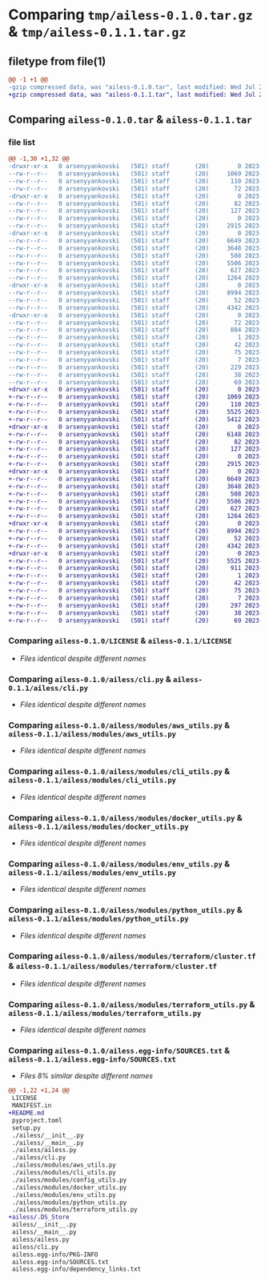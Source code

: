 # Comparing `tmp/ailess-0.1.0.tar.gz` & `tmp/ailess-0.1.1.tar.gz`

## filetype from file(1)

```diff
@@ -1 +1 @@
-gzip compressed data, was "ailess-0.1.0.tar", last modified: Wed Jul 26 07:35:08 2023, max compression
+gzip compressed data, was "ailess-0.1.1.tar", last modified: Wed Jul 26 07:49:14 2023, max compression
```

## Comparing `ailess-0.1.0.tar` & `ailess-0.1.1.tar`

### file list

```diff
@@ -1,30 +1,32 @@
-drwxr-xr-x   0 arsenyyankovski   (501) staff       (20)        0 2023-07-26 07:35:08.443627 ailess-0.1.0/
--rw-r--r--   0 arsenyyankovski   (501) staff       (20)     1069 2023-07-26 07:24:16.000000 ailess-0.1.0/LICENSE
--rw-r--r--   0 arsenyyankovski   (501) staff       (20)      110 2023-07-23 00:16:09.000000 ailess-0.1.0/MANIFEST.in
--rw-r--r--   0 arsenyyankovski   (501) staff       (20)       72 2023-07-26 07:35:08.443508 ailess-0.1.0/PKG-INFO
-drwxr-xr-x   0 arsenyyankovski   (501) staff       (20)        0 2023-07-26 07:35:08.440352 ailess-0.1.0/ailess/
--rw-r--r--   0 arsenyyankovski   (501) staff       (20)       82 2023-07-02 00:10:23.000000 ailess-0.1.0/ailess/__init__.py
--rw-r--r--   0 arsenyyankovski   (501) staff       (20)      127 2023-07-02 00:10:23.000000 ailess-0.1.0/ailess/__main__.py
--rw-r--r--   0 arsenyyankovski   (501) staff       (20)        0 2023-06-22 22:45:27.000000 ailess-0.1.0/ailess/ailess.py
--rw-r--r--   0 arsenyyankovski   (501) staff       (20)     2915 2023-07-23 00:16:05.000000 ailess-0.1.0/ailess/cli.py
-drwxr-xr-x   0 arsenyyankovski   (501) staff       (20)        0 2023-07-26 07:35:08.441748 ailess-0.1.0/ailess/modules/
--rw-r--r--   0 arsenyyankovski   (501) staff       (20)     6649 2023-07-02 09:06:38.000000 ailess-0.1.0/ailess/modules/aws_utils.py
--rw-r--r--   0 arsenyyankovski   (501) staff       (20)     3648 2023-07-23 00:16:09.000000 ailess-0.1.0/ailess/modules/cli_utils.py
--rw-r--r--   0 arsenyyankovski   (501) staff       (20)      508 2023-07-02 00:10:23.000000 ailess-0.1.0/ailess/modules/config_utils.py
--rw-r--r--   0 arsenyyankovski   (501) staff       (20)     5506 2023-07-25 14:22:52.000000 ailess-0.1.0/ailess/modules/docker_utils.py
--rw-r--r--   0 arsenyyankovski   (501) staff       (20)      627 2023-07-02 00:10:23.000000 ailess-0.1.0/ailess/modules/env_utils.py
--rw-r--r--   0 arsenyyankovski   (501) staff       (20)     1264 2023-07-25 14:22:32.000000 ailess-0.1.0/ailess/modules/python_utils.py
-drwxr-xr-x   0 arsenyyankovski   (501) staff       (20)        0 2023-07-26 07:35:08.443236 ailess-0.1.0/ailess/modules/terraform/
--rw-r--r--   0 arsenyyankovski   (501) staff       (20)     8994 2023-07-25 14:22:32.000000 ailess-0.1.0/ailess/modules/terraform/cluster.tf
--rw-r--r--   0 arsenyyankovski   (501) staff       (20)       52 2023-07-23 00:16:09.000000 ailess-0.1.0/ailess/modules/terraform/iam_policy.json
--rw-r--r--   0 arsenyyankovski   (501) staff       (20)     4342 2023-07-23 00:16:09.000000 ailess-0.1.0/ailess/modules/terraform_utils.py
-drwxr-xr-x   0 arsenyyankovski   (501) staff       (20)        0 2023-07-26 07:35:08.442582 ailess-0.1.0/ailess.egg-info/
--rw-r--r--   0 arsenyyankovski   (501) staff       (20)       72 2023-07-26 07:35:08.000000 ailess-0.1.0/ailess.egg-info/PKG-INFO
--rw-r--r--   0 arsenyyankovski   (501) staff       (20)      884 2023-07-26 07:35:08.000000 ailess-0.1.0/ailess.egg-info/SOURCES.txt
--rw-r--r--   0 arsenyyankovski   (501) staff       (20)        1 2023-07-26 07:35:08.000000 ailess-0.1.0/ailess.egg-info/dependency_links.txt
--rw-r--r--   0 arsenyyankovski   (501) staff       (20)       42 2023-07-26 07:35:08.000000 ailess-0.1.0/ailess.egg-info/entry_points.txt
--rw-r--r--   0 arsenyyankovski   (501) staff       (20)       75 2023-07-26 07:35:08.000000 ailess-0.1.0/ailess.egg-info/requires.txt
--rw-r--r--   0 arsenyyankovski   (501) staff       (20)        7 2023-07-26 07:35:08.000000 ailess-0.1.0/ailess.egg-info/top_level.txt
--rw-r--r--   0 arsenyyankovski   (501) staff       (20)      229 2023-07-23 00:16:05.000000 ailess-0.1.0/pyproject.toml
--rw-r--r--   0 arsenyyankovski   (501) staff       (20)       38 2023-07-26 07:35:08.443657 ailess-0.1.0/setup.cfg
--rw-r--r--   0 arsenyyankovski   (501) staff       (20)       69 2023-07-02 09:06:38.000000 ailess-0.1.0/setup.py
+drwxr-xr-x   0 arsenyyankovski   (501) staff       (20)        0 2023-07-26 07:49:14.586614 ailess-0.1.1/
+-rw-r--r--   0 arsenyyankovski   (501) staff       (20)     1069 2023-07-26 07:24:16.000000 ailess-0.1.1/LICENSE
+-rw-r--r--   0 arsenyyankovski   (501) staff       (20)      110 2023-07-23 00:16:09.000000 ailess-0.1.1/MANIFEST.in
+-rw-r--r--   0 arsenyyankovski   (501) staff       (20)     5525 2023-07-26 07:49:14.586521 ailess-0.1.1/PKG-INFO
+-rw-r--r--   0 arsenyyankovski   (501) staff       (20)     5412 2023-07-25 22:52:38.000000 ailess-0.1.1/README.md
+drwxr-xr-x   0 arsenyyankovski   (501) staff       (20)        0 2023-07-26 07:49:14.585378 ailess-0.1.1/ailess/
+-rw-r--r--   0 arsenyyankovski   (501) staff       (20)     6148 2023-07-26 07:48:07.000000 ailess-0.1.1/ailess/.DS_Store
+-rw-r--r--   0 arsenyyankovski   (501) staff       (20)       82 2023-07-02 00:10:23.000000 ailess-0.1.1/ailess/__init__.py
+-rw-r--r--   0 arsenyyankovski   (501) staff       (20)      127 2023-07-02 00:10:23.000000 ailess-0.1.1/ailess/__main__.py
+-rw-r--r--   0 arsenyyankovski   (501) staff       (20)        0 2023-06-22 22:45:27.000000 ailess-0.1.1/ailess/ailess.py
+-rw-r--r--   0 arsenyyankovski   (501) staff       (20)     2915 2023-07-23 00:16:05.000000 ailess-0.1.1/ailess/cli.py
+drwxr-xr-x   0 arsenyyankovski   (501) staff       (20)        0 2023-07-26 07:49:14.585284 ailess-0.1.1/ailess/modules/
+-rw-r--r--   0 arsenyyankovski   (501) staff       (20)     6649 2023-07-02 09:06:38.000000 ailess-0.1.1/ailess/modules/aws_utils.py
+-rw-r--r--   0 arsenyyankovski   (501) staff       (20)     3648 2023-07-23 00:16:09.000000 ailess-0.1.1/ailess/modules/cli_utils.py
+-rw-r--r--   0 arsenyyankovski   (501) staff       (20)      508 2023-07-02 00:10:23.000000 ailess-0.1.1/ailess/modules/config_utils.py
+-rw-r--r--   0 arsenyyankovski   (501) staff       (20)     5506 2023-07-25 14:22:52.000000 ailess-0.1.1/ailess/modules/docker_utils.py
+-rw-r--r--   0 arsenyyankovski   (501) staff       (20)      627 2023-07-02 00:10:23.000000 ailess-0.1.1/ailess/modules/env_utils.py
+-rw-r--r--   0 arsenyyankovski   (501) staff       (20)     1264 2023-07-25 14:22:32.000000 ailess-0.1.1/ailess/modules/python_utils.py
+drwxr-xr-x   0 arsenyyankovski   (501) staff       (20)        0 2023-07-26 07:49:14.586407 ailess-0.1.1/ailess/modules/terraform/
+-rw-r--r--   0 arsenyyankovski   (501) staff       (20)     8994 2023-07-25 14:22:32.000000 ailess-0.1.1/ailess/modules/terraform/cluster.tf
+-rw-r--r--   0 arsenyyankovski   (501) staff       (20)       52 2023-07-23 00:16:09.000000 ailess-0.1.1/ailess/modules/terraform/iam_policy.json
+-rw-r--r--   0 arsenyyankovski   (501) staff       (20)     4342 2023-07-23 00:16:09.000000 ailess-0.1.1/ailess/modules/terraform_utils.py
+drwxr-xr-x   0 arsenyyankovski   (501) staff       (20)        0 2023-07-26 07:49:14.586084 ailess-0.1.1/ailess.egg-info/
+-rw-r--r--   0 arsenyyankovski   (501) staff       (20)     5525 2023-07-26 07:49:14.000000 ailess-0.1.1/ailess.egg-info/PKG-INFO
+-rw-r--r--   0 arsenyyankovski   (501) staff       (20)      911 2023-07-26 07:49:14.000000 ailess-0.1.1/ailess.egg-info/SOURCES.txt
+-rw-r--r--   0 arsenyyankovski   (501) staff       (20)        1 2023-07-26 07:49:14.000000 ailess-0.1.1/ailess.egg-info/dependency_links.txt
+-rw-r--r--   0 arsenyyankovski   (501) staff       (20)       42 2023-07-26 07:49:14.000000 ailess-0.1.1/ailess.egg-info/entry_points.txt
+-rw-r--r--   0 arsenyyankovski   (501) staff       (20)       75 2023-07-26 07:49:14.000000 ailess-0.1.1/ailess.egg-info/requires.txt
+-rw-r--r--   0 arsenyyankovski   (501) staff       (20)        7 2023-07-26 07:49:14.000000 ailess-0.1.1/ailess.egg-info/top_level.txt
+-rw-r--r--   0 arsenyyankovski   (501) staff       (20)      297 2023-07-26 07:49:11.000000 ailess-0.1.1/pyproject.toml
+-rw-r--r--   0 arsenyyankovski   (501) staff       (20)       38 2023-07-26 07:49:14.586641 ailess-0.1.1/setup.cfg
+-rw-r--r--   0 arsenyyankovski   (501) staff       (20)       69 2023-07-02 09:06:38.000000 ailess-0.1.1/setup.py
```

### Comparing `ailess-0.1.0/LICENSE` & `ailess-0.1.1/LICENSE`

 * *Files identical despite different names*

### Comparing `ailess-0.1.0/ailess/cli.py` & `ailess-0.1.1/ailess/cli.py`

 * *Files identical despite different names*

### Comparing `ailess-0.1.0/ailess/modules/aws_utils.py` & `ailess-0.1.1/ailess/modules/aws_utils.py`

 * *Files identical despite different names*

### Comparing `ailess-0.1.0/ailess/modules/cli_utils.py` & `ailess-0.1.1/ailess/modules/cli_utils.py`

 * *Files identical despite different names*

### Comparing `ailess-0.1.0/ailess/modules/docker_utils.py` & `ailess-0.1.1/ailess/modules/docker_utils.py`

 * *Files identical despite different names*

### Comparing `ailess-0.1.0/ailess/modules/env_utils.py` & `ailess-0.1.1/ailess/modules/env_utils.py`

 * *Files identical despite different names*

### Comparing `ailess-0.1.0/ailess/modules/python_utils.py` & `ailess-0.1.1/ailess/modules/python_utils.py`

 * *Files identical despite different names*

### Comparing `ailess-0.1.0/ailess/modules/terraform/cluster.tf` & `ailess-0.1.1/ailess/modules/terraform/cluster.tf`

 * *Files identical despite different names*

### Comparing `ailess-0.1.0/ailess/modules/terraform_utils.py` & `ailess-0.1.1/ailess/modules/terraform_utils.py`

 * *Files identical despite different names*

### Comparing `ailess-0.1.0/ailess.egg-info/SOURCES.txt` & `ailess-0.1.1/ailess.egg-info/SOURCES.txt`

 * *Files 8% similar despite different names*

```diff
@@ -1,22 +1,24 @@
 LICENSE
 MANIFEST.in
+README.md
 pyproject.toml
 setup.py
 ./ailess/__init__.py
 ./ailess/__main__.py
 ./ailess/ailess.py
 ./ailess/cli.py
 ./ailess/modules/aws_utils.py
 ./ailess/modules/cli_utils.py
 ./ailess/modules/config_utils.py
 ./ailess/modules/docker_utils.py
 ./ailess/modules/env_utils.py
 ./ailess/modules/python_utils.py
 ./ailess/modules/terraform_utils.py
+ailess/.DS_Store
 ailess/__init__.py
 ailess/__main__.py
 ailess/ailess.py
 ailess/cli.py
 ailess.egg-info/PKG-INFO
 ailess.egg-info/SOURCES.txt
 ailess.egg-info/dependency_links.txt
```

